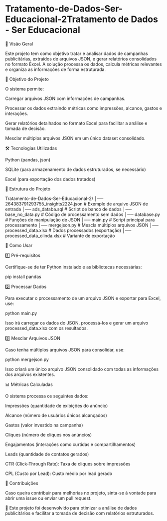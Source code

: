 # Tratamento-de-Dados-Ser-Educacional-2Tratamento de Dados - Ser Educacional

📌 Visão Geral

Este projeto tem como objetivo tratar e analisar dados de campanhas publicitárias, extraídos de arquivos JSON, e gerar relatórios consolidados no formato Excel. A solução processa os dados, calcula métricas relevantes e organiza as informações de forma estruturada.

🎯 Objetivo do Projeto

O sistema permite:

Carregar arquivos JSON com informações de campanhas.

Processar os dados extraindo métricas como impressões, alcance, gastos e interações.

Gerar relatórios detalhados no formato Excel para facilitar a análise e tomada de decisão.

Mesclar múltiplos arquivos JSON em um único dataset consolidado.

🛠️ Tecnologias Utilizadas

Python (pandas, json)

SQLite (para armazenamento de dados estruturados, se necessário)

Excel (para exportação dos dados tratados)

📂 Estrutura do Projeto

Tratamento-de-Dados-Ser-Educacional-2/
│── 264383791293755_insights2224.json    # Exemplo de arquivo JSON de entrada
│── ads_databa.sql                        # Script de banco de dados
│── base_no_data.py                       # Código de processamento sem dados
│── database.py                           # Funções de manipulação de JSON
│── main.py                               # Script principal para processamento
│── mergejson.py                          # Mescla múltiplos arquivos JSON
│── processed_data.xlsx                    # Dados processados (exportação)
│── processed_data_olinda.xlsx             # Variante de exportação

🚀 Como Usar

1️⃣ Pré-requisitos

Certifique-se de ter Python instalado e as bibliotecas necessárias:

pip install pandas

2️⃣ Processar Dados

Para executar o processamento de um arquivo JSON e exportar para Excel, use:

python main.py

Isso irá carregar os dados do JSON, processá-los e gerar um arquivo processed_data.xlsx com os resultados.

3️⃣ Mesclar Arquivos JSON

Caso tenha múltiplos arquivos JSON para consolidar, use:

python mergejson.py

Isso criará um único arquivo JSON consolidado com todas as informações dos arquivos existentes.

📊 Métricas Calculadas

O sistema processa os seguintes dados:

Impressões (quantidade de exibições do anúncio)

Alcance (número de usuários únicos alcançados)

Gastos (valor investido na campanha)

Cliques (número de cliques nos anúncios)

Engajamentos (interações como curtidas e compartilhamentos)

Leads (quantidade de contatos gerados)

CTR (Click-Through Rate): Taxa de cliques sobre impressões

CPL (Custo por Lead): Custo médio por lead gerado

📌 Contribuições

Caso queira contribuir para melhorias no projeto, sinta-se à vontade para abrir uma issue ou enviar um pull request.

🚀 Este projeto foi desenvolvido para otimizar a análise de dados publicitários e facilitar a tomada de decisão com relatórios estruturados.

